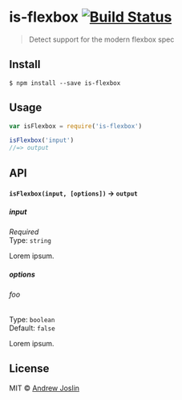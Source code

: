 # is-flexbox [![Build Status](https://travis-ci.org/ajoslin/is-flexbox.svg?branch=master)](https://travis-ci.org/ajoslin/is-flexbox)

> Detect support for the modern flexbox spec


## Install

```
$ npm install --save is-flexbox
```


## Usage

```js
var isFlexbox = require('is-flexbox')

isFlexbox('input')
//=> output
```

## API

#### `isFlexbox(input, [options])` -> `output`

##### input

*Required*  
Type: `string`

Lorem ipsum.

##### options

###### foo

Type: `boolean`  
Default: `false`

Lorem ipsum.


## License

MIT © [Andrew Joslin](http://ajoslin.com)
